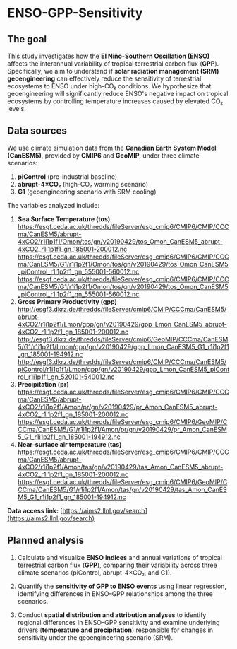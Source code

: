 # ENSO-GPP-Sensitivity

## The goal

This study investigates how the **El Niño-Southern Oscillation (ENSO)** affects the interannual variability of tropical terrestrial carbon flux (**GPP**). Specifically, we aim to understand if **solar radiation management (SRM) geoengineering** can effectively reduce the sensitivity of terrestrial ecosystems to ENSO under high-CO₂ conditions. We hypothesize that geoengineering will significantly reduce ENSO's negative impact on tropical ecosystems by controlling temperature increases caused by elevated CO₂ levels.

## Data sources

We use climate simulation data from the **Canadian Earth System Model (CanESM5)**, provided by **CMIP6** and **GeoMIP**, under three climate scenarios:

1) **piControl** (pre-industrial baseline)
2) **abrupt-4×CO₂** (high-CO₂ warming scenario)
3) **G1** (geoengineering scenario with SRM cooling)

The variables analyzed include:

1. **Sea Surface Temperature (tos)**
https://esgf.ceda.ac.uk/thredds/fileServer/esg_cmip6/CMIP6/CMIP/CCCma/CanESM5/abrupt-4xCO2/r1i1p1f1/Omon/tos/gn/v20190429/tos_Omon_CanESM5_abrupt-4xCO2_r1i1p1f1_gn_185001-200012.nc
https://esgf.ceda.ac.uk/thredds/fileServer/esg_cmip6/CMIP6/CMIP/CCCma/CanESM5/G1/r1i1p2f1/Omon/tos/gn/v20190429/tos_Omon_CanESM5_piControl_r1i1p2f1_gn_555001-560012.nc
https://esgf.ceda.ac.uk/thredds/fileServer/esg_cmip6/CMIP6/CMIP/CCCma/CanESM5/G1/r1i1p2f1/Omon/tos/gn/v20190429/tos_Omon_CanESM5_piControl_r1i1p2f1_gn_555001-560012.nc
3. **Gross Primary Productivity (gpp)**
http://esgf3.dkrz.de/thredds/fileServer/cmip6/CMIP/CCCma/CanESM5/abrupt-4xCO2/r1i1p2f1/Lmon/gpp/gn/v20190429/gpp_Lmon_CanESM5_abrupt-4xCO2_r1i1p2f1_gn_185001-200012.nc
http://esgf3.dkrz.de/thredds/fileServer/cmip6/GeoMIP/CCCma/CanESM5/G1/r1i1p2f1/Lmon/gpp/gn/v20190429/gpp_Lmon_CanESM5_G1_r1i1p2f1_gn_185001-194912.nc
http://esgf3.dkrz.de/thredds/fileServer/cmip6/CMIP/CCCma/CanESM5/piControl/r1i1p1f1/Lmon/gpp/gn/v20190429/gpp_Lmon_CanESM5_piControl_r1i1p1f1_gn_520101-540012.nc
5. **Precipitation (pr)**
https://esgf.ceda.ac.uk/thredds/fileServer/esg_cmip6/CMIP6/CMIP/CCCma/CanESM5/abrupt-4xCO2/r1i1p2f1/Amon/pr/gn/v20190429/pr_Amon_CanESM5_abrupt-4xCO2_r1i1p2f1_gn_185001-200012.nc
https://esgf.ceda.ac.uk/thredds/fileServer/esg_cmip6/CMIP6/GeoMIP/CCCma/CanESM5/G1/r1i1p2f1/Amon/pr/gn/v20190429/pr_Amon_CanESM5_G1_r1i1p2f1_gn_185001-194912.nc
7. **Near-surface air temperature (tas)**
https://esgf.ceda.ac.uk/thredds/fileServer/esg_cmip6/CMIP6/CMIP/CCCma/CanESM5/abrupt-4xCO2/r1i1p2f1/Amon/tas/gn/v20190429/tas_Amon_CanESM5_abrupt-4xCO2_r1i1p2f1_gn_185001-200012.nc
https://esgf.ceda.ac.uk/thredds/fileServer/esg_cmip6/CMIP6/GeoMIP/CCCma/CanESM5/G1/r1i1p2f1/Amon/tas/gn/v20190429/tas_Amon_CanESM5_G1_r1i1p2f1_gn_185001-194912.nc

**Data access link:** [https://aims2.llnl.gov/search](https://aims2.llnl.gov/search)

## Planned analysis

1. Calculate and visualize **ENSO indices** and annual variations of tropical terrestrial carbon flux (**GPP**), comparing their variability across three climate scenarios (piControl, abrupt-4×CO₂, and G1).

2. Quantify the **sensitivity of GPP to ENSO events** using linear regression, identifying differences in ENSO–GPP relationships among the three scenarios.

3. Conduct **spatial distribution and attribution analyses** to identify regional differences in ENSO–GPP sensitivity and examine underlying drivers (**temperature and precipitation**) responsible for changes in sensitivity under the geoengineering scenario (SRM).
